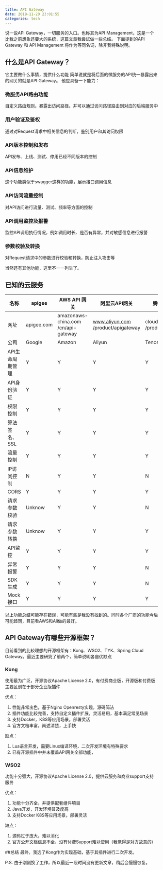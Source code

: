```yaml
---
title: API Gateway
date: 2018-11-20 23:01:55
categories: tech
---
```


说一说API Gateway，一切服务的入口。也称其为API Management，这是一个比我之前想象还要大的系统，这篇文章我尝试做一些总结。
下面提到的API Gateway 和 API Management 将作为等同名词，除非我特殊说明。

## 什么是API Gateway？
它主要做什么事情，提供什么功能
简单说就是将后面的微服务的API统一暴露出来的网关的就是API Gateway。
他应具备一下能力：
### 微服务API路由功能
自定义路由规则，暴露出访问路径，并可以通过访问路径路由到对应的后端服务中
### 用户验证及鉴权
通过对Request请求中相关信息的判断，鉴别用户和其访问权限
### API版本控制和发布
API发布、上线、测试、停用已经不同版本的控制
### API信息维护
这个功能类似于swagger这样的功能，展示接口调用信息
### API访问流量控制
对API访问进行流量、测试、频率等方面的控制
### API调用监控及报警
监控API调用执行情况，例如调用时长、是否有异常，并对敏感信息进行报警
### 参数校验及转换
对Request请求中的参数进行校验和转换，防止注入攻击等

当然还有其他功能，这里不一一列举了。
<!-- more -->

## 已知的云服务
| 名称            | apigee     | AWS API 网关                       | 阿里云API网关                     |  腾讯云API网关                       |
|-----------------|------------|------------------------------------|-----------------------------------|--------------------------------------|
| 网址            | apigee.com | amazonaws-china.com /cn/api-gateway | www.aliyun.com /product/apigateway | cloud.tencent.com /product/apigateway |
| 公司            | Google     | Amazon                             | Aliyun                            | Tencent                              |
| API生命周期管理 | Y          | Y                                  | Y                                 | Y                                    |
| API身份验证     | Y          | Y                                  | Y                                 | Y                                    |
| 权限控制        | Y          | Y                                  | Y                                 | Y                                    |
| 算法签名、SSL   | Y          | Y                                  | Y                                 | Y                                    |
| 流量控制        | Y          | Y                                  | Y                                 | Y                                    |
| IP访问控制      | N          | Y                                  | Y                                 | N                                    |
| CORS            | Y          | Y                                  | Y                                 | Y                                    |
| 请求参数校验    | Unknow     | Y                                  | Y                                 | N                                    |
| 请求参数转换    | Unknow     | Y                                  | Y                                 | Y                                    |
| API监控         | Y          | Y                                  | Y                                 | Y                                    |
| 异常报警        | Y          | Y                                  | Y                                 | N                                    |
| SDK生成         | Y          | Y                                  | Y                                 | N                                    |
| Mock接口         | Y          | Y                                  | Y                                 | Y                                    |

以上功能总结可能存在错误，可能有些是我没有找到的。同时各个厂商的功能今后可能趋同，目前看AWS和Ali做的最好。

## API Gateway有哪些开源框架？

目前看到的比较理想的开源框架有：Kong、WSO2、TYK、Spring Cloud Gateway。最近主要研究了前两个，简单说明各自优缺点

### Kong
使用最为广泛，开源协议Apache License 2.0，有付费商业版，开源版和付费版主要区别在于部分企业版插件

优点：

1. 性能非常出色，基于Nginx Openresty实现，源码简洁
1. 插件功能比较完善，支持自定义插件扩展，灵活易用，基本满足常见场景
1. 支持Docker，K8S等应用场景，部署灵活
1. 官方文档丰富，阐述清楚，上手快

缺点：

1. Lua语言开发，需要Linux编译环境，二次开发环境有特殊要求
1. 已有开源插件中并未覆盖API网关全部功能，

### WSO2
功能十分强大，开源协议Apache License 2.0，提供云服务和商业support支持服务

优点：

1. 功能十分齐全，并提供配套组件项目
1. Java开发，开发环境普及度高
1. 支持Docker K8S等应用场景，部署灵活

缺点：

1. 源码过于庞大，难以消化
1. 官方公开文档信息不全，没有付费Support难以使用（我觉得是对方故意的）

##总结
最终，我选了Kong作为实现基础，基于其插件进行二次开发。

P.S. 由于刚刚换了工作，所以最近一段时间没有更新文章，稍后会慢慢恢复。